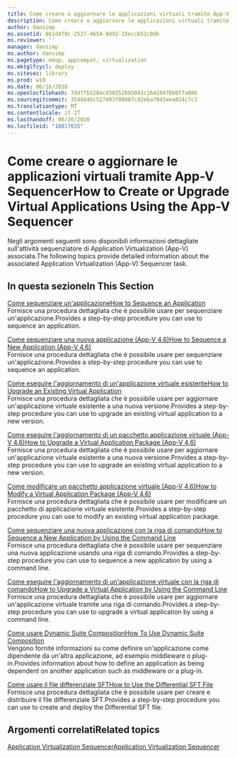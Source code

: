 ```yaml
---
title: Come creare o aggiornare le applicazioni virtuali tramite App-V Sequencer
description: Come creare o aggiornare le applicazioni virtuali tramite App-V Sequencer
author: dansimp
ms.assetid: 661d4f8c-2527-4654-9d92-15ecc652c0db
ms.reviewer: ''
manager: dansimp
ms.author: dansimp
ms.pagetype: mdop, appcompat, virtualization
ms.mktglfcycl: deploy
ms.sitesec: library
ms.prod: w10
ms.date: 06/16/2016
ms.openlocfilehash: 7dd7fb5204cd30352b95041c16410476b0f7a086
ms.sourcegitcommit: 354664bc527d93f80687cd2eba70d1eea024c7c3
ms.translationtype: MT
ms.contentlocale: it-IT
ms.lasthandoff: 06/26/2020
ms.locfileid: "10817635"
---
```

# <span data-ttu-id="00ac1-103">Come creare o aggiornare le applicazioni virtuali tramite App-V Sequencer</span><span class="sxs-lookup"><span data-stu-id="00ac1-103">How to Create or Upgrade Virtual Applications Using the App-V Sequencer</span></span>


<span data-ttu-id="00ac1-104">Negli argomenti seguenti sono disponibili informazioni dettagliate sull'attività sequenziatore di Application Virtualization (App-V) associata.</span><span class="sxs-lookup"><span data-stu-id="00ac1-104">The following topics provide detailed information about the associated Application Virtualization (App-V) Sequencer task.</span></span>

## <span data-ttu-id="00ac1-105">In questa sezione</span><span class="sxs-lookup"><span data-stu-id="00ac1-105">In This Section</span></span>


<a href="" id="how-to-sequence-an-application"></a>[<span data-ttu-id="00ac1-106">Come sequenziare un'applicazione</span><span class="sxs-lookup"><span data-stu-id="00ac1-106">How to Sequence an Application</span></span>](how-to-sequence-an-application.md)  
<span data-ttu-id="00ac1-107">Fornisce una procedura dettagliata che è possibile usare per sequenziare un'applicazione.</span><span class="sxs-lookup"><span data-stu-id="00ac1-107">Provides a step-by-step procedure you can use to sequence an application.</span></span>

<a href="" id="how-to-sequence-a-new-application--app-v-4-6-"></a>[<span data-ttu-id="00ac1-108">Come sequenziare una nuova applicazione (App-V 4.6)</span><span class="sxs-lookup"><span data-stu-id="00ac1-108">How to Sequence a New Application (App-V 4.6)</span></span>](how-to-sequence-a-new-application--app-v-46-.md)  
<span data-ttu-id="00ac1-109">Fornisce una procedura dettagliata che è possibile usare per sequenziare un'applicazione.</span><span class="sxs-lookup"><span data-stu-id="00ac1-109">Provides a step-by-step procedure you can use to sequence an application.</span></span>

<a href="" id="how-to-upgrade-an-existing-virtual-application"></a>[<span data-ttu-id="00ac1-110">Come eseguire l'aggiornamento di un'applicazione virtuale esistente</span><span class="sxs-lookup"><span data-stu-id="00ac1-110">How to Upgrade an Existing Virtual Application</span></span>](how-to-upgrade-an-existing-virtual-application.md)  
<span data-ttu-id="00ac1-111">Fornisce una procedura dettagliata che è possibile usare per aggiornare un'applicazione virtuale esistente a una nuova versione.</span><span class="sxs-lookup"><span data-stu-id="00ac1-111">Provides a step-by-step procedure you can use to upgrade an existing virtual application to a new version.</span></span>

<a href="" id="how-to-upgrade-a-virtual-application-package--app-v-4-6-"></a>[<span data-ttu-id="00ac1-112">Come eseguire l'aggiornamento di un pacchetto applicazione virtuale (App-V 4.6)</span><span class="sxs-lookup"><span data-stu-id="00ac1-112">How to Upgrade a Virtual Application Package (App-V 4.6)</span></span>](how-to-upgrade-a-virtual-application-package--app-v-46-.md)  
<span data-ttu-id="00ac1-113">Fornisce una procedura dettagliata che è possibile usare per aggiornare un'applicazione virtuale esistente a una nuova versione.</span><span class="sxs-lookup"><span data-stu-id="00ac1-113">Provides a step-by-step procedure you can use to upgrade an existing virtual application to a new version.</span></span>

<a href="" id="how-to-modify-a-virtual-application-package--app-v-4-6-"></a>[<span data-ttu-id="00ac1-114">Come modificare un pacchetto applicazione virtuale (App-V 4.6)</span><span class="sxs-lookup"><span data-stu-id="00ac1-114">How to Modify a Virtual Application Package (App-V 4.6)</span></span>](how-to-modify-a-virtual-application-package--app-v-46-.md)  
<span data-ttu-id="00ac1-115">Fornisce una procedura dettagliata che è possibile usare per modificare un pacchetto di applicazione virtuale esistente.</span><span class="sxs-lookup"><span data-stu-id="00ac1-115">Provides a step-by-step procedure you can use to modify an existing virtual application package.</span></span>

<a href="" id="how-to-sequence-a-new-application-by-using-the-command-line"></a>[<span data-ttu-id="00ac1-116">Come sequenziare una nuova applicazione con la riga di comando</span><span class="sxs-lookup"><span data-stu-id="00ac1-116">How to Sequence a New Application by Using the Command Line</span></span>](how-to-sequence-a-new-application-by-using-the-command-line.md)  
<span data-ttu-id="00ac1-117">Fornisce una procedura dettagliata che è possibile usare per sequenziare una nuova applicazione usando una riga di comando.</span><span class="sxs-lookup"><span data-stu-id="00ac1-117">Provides a step-by-step procedure you can use to sequence a new application by using a command line.</span></span>

<a href="" id="how-to-upgrade-a-virtual-application-by-using-the-command-line"></a>[<span data-ttu-id="00ac1-118">Come eseguire l'aggiornamento di un'applicazione virtuale con la riga di comando</span><span class="sxs-lookup"><span data-stu-id="00ac1-118">How to Upgrade a Virtual Application by Using the Command Line</span></span>](how-to-upgrade-a-virtual-application-by-using-the-command-line.md)  
<span data-ttu-id="00ac1-119">Fornisce una procedura dettagliata che è possibile usare per aggiornare un'applicazione virtuale tramite una riga di comando.</span><span class="sxs-lookup"><span data-stu-id="00ac1-119">Provides a step-by-step procedure you can use to upgrade a virtual application by using a command line.</span></span>

<a href="" id="how-to-use-dynamic-suite-composition"></a>[<span data-ttu-id="00ac1-120">Come usare Dynamic Suite Composition</span><span class="sxs-lookup"><span data-stu-id="00ac1-120">How To Use Dynamic Suite Composition</span></span>](how-to-use-dynamic-suite-composition.md)  
<span data-ttu-id="00ac1-121">Vengono fornite informazioni su come definire un'applicazione come dipendente da un'altra applicazione, ad esempio middleware o plug-in.</span><span class="sxs-lookup"><span data-stu-id="00ac1-121">Provides information about how to define an application as being dependent on another application such as middleware or a plug-in.</span></span>

<a href="" id="how-to-use-the-differential-sft-file"></a>[<span data-ttu-id="00ac1-122">Come usare il file differenziale SFT</span><span class="sxs-lookup"><span data-stu-id="00ac1-122">How to Use the Differential SFT File</span></span>](how-to-use-the-differential-sft-file.md)  
<span data-ttu-id="00ac1-123">Fornisce una procedura dettagliata che è possibile usare per creare e distribuire il file differenziale SFT.</span><span class="sxs-lookup"><span data-stu-id="00ac1-123">Provides a step-by-step procedure you can use to create and deploy the Differential SFT file.</span></span>

## <span data-ttu-id="00ac1-124">Argomenti correlati</span><span class="sxs-lookup"><span data-stu-id="00ac1-124">Related topics</span></span>


[<span data-ttu-id="00ac1-125">Application Virtualization Sequencer</span><span class="sxs-lookup"><span data-stu-id="00ac1-125">Application Virtualization Sequencer</span></span>](application-virtualization-sequencer.md)

 

 





